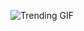 
<!-- GIF_SECTION -->
![Trending GIF](https://media3.giphy.com/media/v1.Y2lkPThiYjIxNzcyZGE0dzluZTU5MHdyY2x5ZTJoeWQ2MGF4a3BjamhldTBneWI4MDIxNiZlcD12MV9naWZzX3NlYXJjaCZjdD1n/RClGu1eVAdt2dmXQKI/giphy.gif)
<!-- END_GIF_SECTION -->
